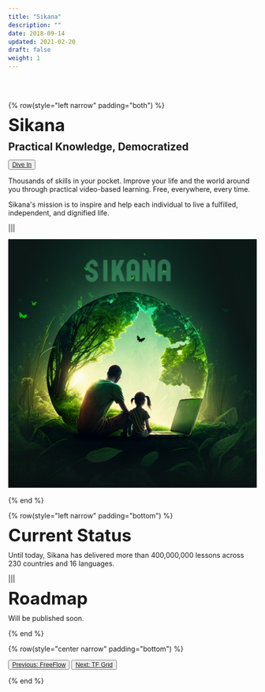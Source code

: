 ```yaml
---
title: "Sikana"
description: ""
date: 2018-09-14
updated: 2021-02-20
draft: false
weight: 1
---
```


<div class="container mx-auto">

<br>
<br>

<!-- section 1 intro -->

{% row(style="left narrow" padding="both") %}

<span style="font-size:2.5em; font-weight:bold; line-height:1em;"> Sikana</span>

<span style="font-size:1.5em; font-weight:bold; line-height:1.2em;"> Practical Knowledge, Democratized</span>

<button style="font-size:0.9em">[Dive In](https://www.sikana.tv/)</button>

<p>
Thousands of skills in your pocket. Improve your life and the world around you through practical video-based learning. Free, everywhere, every time.

Sikana's mission is to inspire and help each individual to live a fulfilled, independent, and dignified life.

</p>

|||

![image](img/sikana.png#medium#mx-auto)

{% end %}

<!-- section 2 status -->

{% row(style="left narrow" padding="bottom") %}

<span style="font-size:2.5em; font-weight:bold; line-height:1em;"> Current Status</span>

<p>
Until today, Sikana has delivered more than 400,000,000 lessons across 230 countries and 16 languages.
</p>

|||

<span style="font-size:2.5em; font-weight:bold; line-height:1em;"> Roadmap</span>

<p>

Will be published soon.

</p>

{% end %}

{% row(style="center narrow" padding="bottom") %}

<button style="font-size:0.9em">[Previous: FreeFlow](/projects/freeflow)</button>
<button style="font-size:0.9em">[Next: TF Grid](/projects/tfgrid)</button>

{% end %}

<div>


